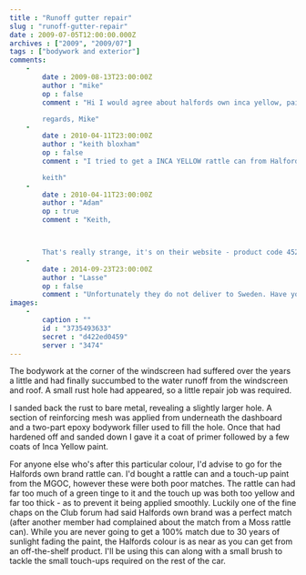 ```yaml
---
title : "Runoff gutter repair"
slug : "runoff-gutter-repair"
date : 2009-07-05T12:00:00.000Z
archives : ["2009", "2009/07"]
tags : ["bodywork and exterior"]
comments:
    -
        date : 2009-08-13T23:00:00Z
        author : "mike"
        op : false
        comment : "Hi I would agree about halfords own inca yellow, paint code fab.  My 78 spit had some work done on the rear end some years ago and the the newer paint looked a bit lighter than the doors and body / bonnet however a can from the club was not a bad match to the very old paint when i touched up the sills, which was darker. However the halfords cans do nearly match the rear end so i am going to use then from front to back to brighten it up, All i can think is that some cans may have been matched to an old paint on the car and not to the original spec. If thats true then the oiants faded darker with age !!

        regards, Mike"
    -
        date : 2010-04-11T23:00:00Z
        author : "keith bloxham"
        op : false
        comment : "I tried to get a INCA YELLOW rattle can from Halfords but they said they cant supply as it needs lead to get the colour.

        keith"
    -
        date : 2010-04-11T23:00:00Z
        author : "Adam"
        op : true
        comment : "Keith,



        That's really strange, it's on their website - product code 452292. Maybe you got a duff employee?"
    -
        date : 2014-09-23T23:00:00Z
        author : "Lasse"
        op : false
        comment : "Unfortunately they do not deliver to Sweden. Have you tried the Inca Yellow color from MGOC Spares or from Moss?"
images:
    -
        caption : ""
        id : "3735493633"
        secret : "d422ed0459"
        server : "3474"
---
```


The bodywork at the corner of the windscreen had suffered over the years a little and had finally succumbed to the water runoff from the windscreen and roof. A small rust hole had appeared, so a little repair job was required.

I sanded back the rust to bare metal, revealing a slightly larger hole. A section of reinforcing mesh was applied from underneath the dashboard and a two-part epoxy bodywork filler used to fill the hole. Once that had hardened off and sanded down I gave it a coat of primer followed by a few coats of Inca Yellow paint.

For anyone else who's after this particular colour, I'd advise to go for the Halfords own brand rattle can. I'd bought a rattle can and a touch-up paint from the MGOC, however these were both poor matches. The rattle can had far too much of a green tinge to it and the touch up was both too yellow and far too thick - as to prevent it being applied smoothly. Luckily one of the fine chaps on the Club forum had said Halfords own brand was a perfect match (after another member had complained about the match from a Moss rattle can). While you are never going to get a 100% match due to 30 years of sunlight fading the paint, the Halfords colour is as near as you can get from an off-the-shelf product. I'll be using this can along with a small brush to tackle the small touch-ups required on the rest of the car.